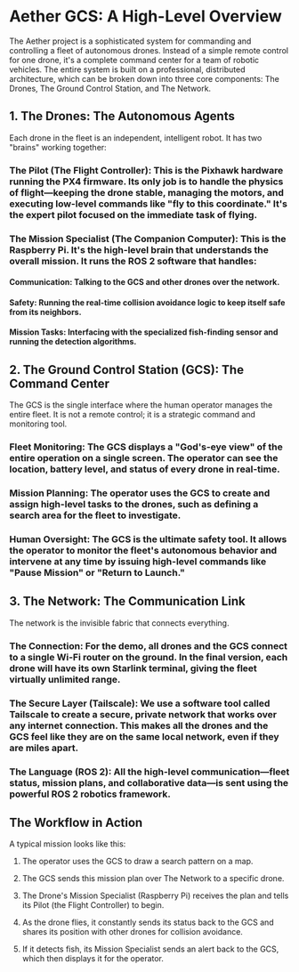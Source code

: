 # Aether GCS: A High-Level Overview
The Aether project is a sophisticated system for commanding and controlling a fleet of autonomous drones. Instead of a simple remote control for one drone, it's a complete command center for a team of robotic vehicles. The entire system is built on a professional, distributed architecture, which can be broken down into three core components: The Drones, The Ground Control Station, and The Network.

## 1. The Drones: The Autonomous Agents
Each drone in the fleet is an independent, intelligent robot. It has two "brains" working together:

### The Pilot (The Flight Controller): This is the Pixhawk hardware running the PX4 firmware. Its only job is to handle the physics of flight—keeping the drone stable, managing the motors, and executing low-level commands like "fly to this coordinate." It's the expert pilot focused on the immediate task of flying.

### The Mission Specialist (The Companion Computer): This is the Raspberry Pi. It's the high-level brain that understands the overall mission. It runs the ROS 2 software that handles:

#### Communication: Talking to the GCS and other drones over the network.

#### Safety: Running the real-time collision avoidance logic to keep itself safe from its neighbors.

#### Mission Tasks: Interfacing with the specialized fish-finding sensor and running the detection algorithms.

## 2. The Ground Control Station (GCS): The Command Center
The GCS is the single interface where the human operator manages the entire fleet. It is not a remote control; it is a strategic command and monitoring tool.

### Fleet Monitoring: The GCS displays a "God's-eye view" of the entire operation on a single screen. The operator can see the location, battery level, and status of every drone in real-time.

### Mission Planning: The operator uses the GCS to create and assign high-level tasks to the drones, such as defining a search area for the fleet to investigate.

### Human Oversight: The GCS is the ultimate safety tool. It allows the operator to monitor the fleet's autonomous behavior and intervene at any time by issuing high-level commands like "Pause Mission" or "Return to Launch."

## 3. The Network: The Communication Link
The network is the invisible fabric that connects everything.

### The Connection: For the demo, all drones and the GCS connect to a single Wi-Fi router on the ground. In the final version, each drone will have its own Starlink terminal, giving the fleet virtually unlimited range.

### The Secure Layer (Tailscale): We use a software tool called Tailscale to create a secure, private network that works over any internet connection. This makes all the drones and the GCS feel like they are on the same local network, even if they are miles apart.

### The Language (ROS 2): All the high-level communication—fleet status, mission plans, and collaborative data—is sent using the powerful ROS 2 robotics framework.

## The Workflow in Action
A typical mission looks like this:

1. The operator uses the GCS to draw a search pattern on a map.

2. The GCS sends this mission plan over The Network to a specific drone.

3. The Drone's Mission Specialist (Raspberry Pi) receives the plan and tells its Pilot (the Flight Controller) to begin.

4. As the drone flies, it constantly sends its status back to the GCS and shares its position with other drones for collision avoidance.

5. If it detects fish, its Mission Specialist sends an alert back to the GCS, which then displays it for the operator.
